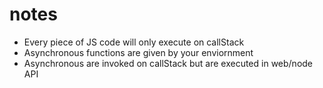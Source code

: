 # notes 
* Every piece of JS code will only execute on callStack
* Asynchronous functions are given by your enviornment
* Asynchronous are invoked on callStack but are executed in web/node API

